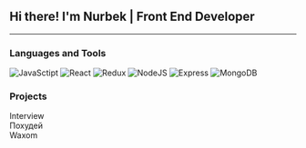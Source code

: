 ## Hi there! I'm Nurbek | Front End Developer

<hr />

### Languages and Tools
![JavaSctipt](https://img.shields.io/badge/JavaScript-grey?style=for-the-badge&logo=JavaScript)
![React](https://img.shields.io/badge/React-grey?style=for-the-badge&logo=React)
![Redux](https://img.shields.io/badge/Redux-grey?style=for-the-badge&logo=Redux)
![NodeJS](https://img.shields.io/badge/NodeJS-grey?style=for-the-badge&logo=Node.js)
![Express](https://img.shields.io/badge/Express-grey?style=for-the-badge&logo=Express)
![MongoDB](https://img.shields.io/badge/MongoDB-grey?style=for-the-badge&logo=MongoDB)


### Projects 

<a src='#' target='_black'>Interview</a><br/>
<a src='https://constructor-diet.herokuapp.com' target='_black'>Похудей</a><br/>
<a src='https://nurmura88.github.io/Waxom/default.html' target='_black'>Waxom</a>

